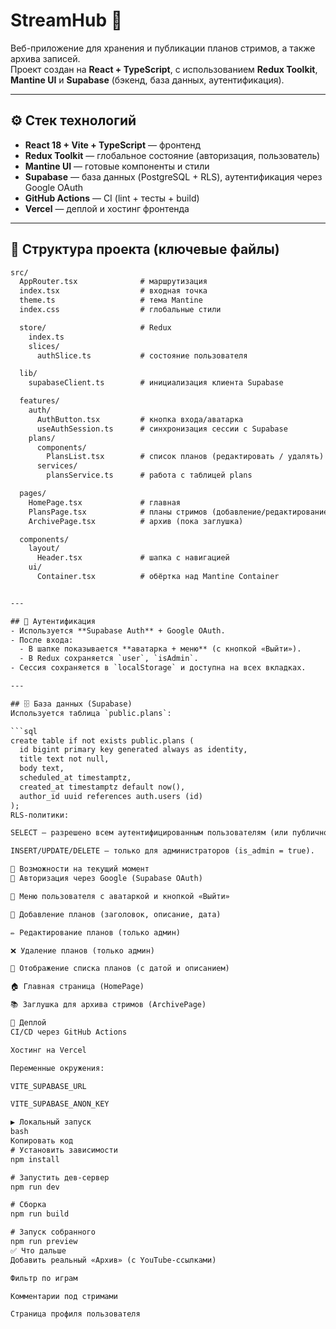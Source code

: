 # StreamHub 🎥

Веб-приложение для хранения и публикации планов стримов, а также архива записей.  
Проект создан на **React + TypeScript**, с использованием **Redux Toolkit**, **Mantine UI** и **Supabase** (бэкенд, база данных, аутентификация).

---

## ⚙️ Стек технологий
- **React 18 + Vite + TypeScript** — фронтенд
- **Redux Toolkit** — глобальное состояние (авторизация, пользователь)
- **Mantine UI** — готовые компоненты и стили
- **Supabase** — база данных (PostgreSQL + RLS), аутентификация через Google OAuth
- **GitHub Actions** — CI (lint + тесты + build)
- **Vercel** — деплой и хостинг фронтенда

---

## 📂 Структура проекта (ключевые файлы)

```txt
src/
  AppRouter.tsx              # маршрутизация
  index.tsx                  # входная точка
  theme.ts                   # тема Mantine
  index.css                  # глобальные стили

  store/                     # Redux
    index.ts
    slices/
      authSlice.ts           # состояние пользователя

  lib/
    supabaseClient.ts        # инициализация клиента Supabase

  features/
    auth/
      AuthButton.tsx         # кнопка входа/аватарка
      useAuthSession.ts      # синхронизация сессии с Supabase
    plans/
      components/
        PlansList.tsx        # список планов (редактировать / удалять)
      services/
        plansService.ts      # работа с таблицей plans

  pages/
    HomePage.tsx             # главная
    PlansPage.tsx            # планы стримов (добавление/редактирование)
    ArchivePage.tsx          # архив (пока заглушка)

  components/
    layout/
      Header.tsx             # шапка с навигацией
    ui/
      Container.tsx          # обёртка над Mantine Container


---

## 🔑 Аутентификация
- Используется **Supabase Auth** + Google OAuth.  
- После входа:
  - В шапке показывается **аватарка + меню** (с кнопкой «Выйти»).
  - В Redux сохраняется `user`, `isAdmin`.  
- Сессия сохраняется в `localStorage` и доступна на всех вкладках.

---

## 🗄️ База данных (Supabase)
Используется таблица `public.plans`:

```sql
create table if not exists public.plans (
  id bigint primary key generated always as identity,
  title text not null,
  body text,
  scheduled_at timestamptz,
  created_at timestamptz default now(),
  author_id uuid references auth.users (id)
);
RLS-политики:

SELECT — разрешено всем аутентифицированным пользователям (или публично).

INSERT/UPDATE/DELETE — только для администраторов (is_admin = true).

📄 Возможности на текущий момент
🔑 Авторизация через Google (Supabase OAuth)

👤 Меню пользователя с аватаркой и кнопкой «Выйти»

📝 Добавление планов (заголовок, описание, дата)

✏️ Редактирование планов (только админ)

❌ Удаление планов (только админ)

📅 Отображение списка планов (с датой и описанием)

🏠 Главная страница (HomePage)

📚 Заглушка для архива стримов (ArchivePage)

🚀 Деплой
CI/CD через GitHub Actions

Хостинг на Vercel

Переменные окружения:

VITE_SUPABASE_URL

VITE_SUPABASE_ANON_KEY

▶️ Локальный запуск
bash
Копировать код
# Установить зависимости
npm install

# Запустить дев-сервер
npm run dev

# Сборка
npm run build

# Запуск собранного
npm run preview
✅ Что дальше
Добавить реальный «Архив» (с YouTube-ссылками)

Фильтр по играм

Комментарии под стримами

Страница профиля пользователя